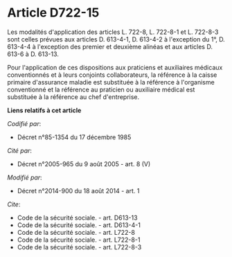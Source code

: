 # Article D722-15

Les modalités d'application des articles L. 722-8, L. 722-8-1 et L. 722-8-3 sont celles prévues aux articles D. 613-4-1, D.
613-4-2 à l'exception du 1°, D. 613-4-4 à l'exception des premier et deuxième alinéas et aux articles D. 613-6 à D. 613-13. 

Pour l'application de ces dispositions aux praticiens et auxiliaires médicaux conventionnés et à leurs conjoints
collaborateurs, la référence à la caisse primaire d'assurance maladie est substituée à la référence à l'organisme
conventionné et la référence au praticien ou auxiliaire médical est substituée à la référence au chef d'entreprise.

**Liens relatifs à cet article**

_Codifié par_:

  - Décret n°85-1354 du 17 décembre 1985

_Cité par_:

  - Décret n°2005-965 du 9 août 2005 - art. 8 (V)

_Modifié par_:

  - Décret n°2014-900 du 18 août 2014 - art. 1

_Cite_:

  - Code de la sécurité sociale. - art. D613-13
  - Code de la sécurité sociale. - art. D613-4-1
  - Code de la sécurité sociale. - art. L722-8
  - Code de la sécurité sociale. - art. L722-8-1
  - Code de la sécurité sociale. - art. L722-8-3
